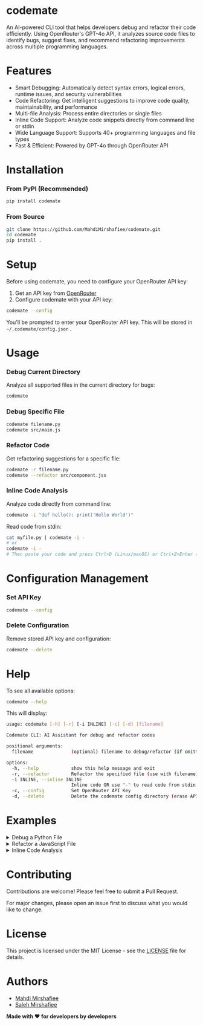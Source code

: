 # codemate
An AI-powered CLI tool that helps developers debug and refactor their code efficiently. Using OpenRouter's GPT-4o API, it analyzes source code files to identify bugs, suggest fixes, and recommend refactoring improvements across multiple programming languages.

# Features
- Smart Debugging: Automatically detect syntax errors, logical errors, runtime issues, and security vulnerabilities
- Code Refactoring: Get intelligent suggestions to improve code quality, maintainability, and performance
- Multi-file Analysis: Process entire directories or single files
- Inline Code Support: Analyze code snippets directly from command line or stdin
- Wide Language Support: Supports 40+ programming languages and file types
- Fast & Efficient: Powered by GPT-4o through OpenRouter API

# Installation
### From PyPI (Recommended)
```bash
pip install codemate
```
### From Source
```bash
git clone https://github.com/MahdiMirshafiee/codemate.git
cd codemate
pip install .
```

# Setup
Before using codemate, you need to configure your OpenRouter API key:
1. Get an API key from [OpenRouter](https://openrouter.ai/)
2. Configure codemate with your API key:
```bash
codemate --config
```
You'll be prompted to enter your OpenRouter API key. This will be stored in `~/.codemate/config.json` .

# Usage
### Debug Current Directory
Analyze all supported files in the current directory for bugs:
```bash
codemate
```
### Debug Specific File
```bash
codemate filename.py
codemate src/main.js
```
### Refactor Code
Get refactoring suggestions for a specific file:
```bash
codemate -r filename.py
codemate --refactor src/component.jsx
```
### Inline Code Analysis
Analyze code directly from command line:
```bash
codemate -i "def hello(): print('Hello World')"
```
Read code from stdin:
```bash
cat myfile.py | codemate -i -
# or
codemate -i -
# Then paste your code and press Ctrl+D (Linux/macOS) or Ctrl+Z+Enter (Windows)
```

# Configuration Management
### Set API Key
```bash
codemate --config
```
### Delete Configuration
Remove stored API key and configuration:
```bash
codemate --delete
```

# Help
To see all available options:
```bash
codemate --help
```
This will display:
```bash
usage: codemate [-h] [-r] [-i INLINE] [-c] [-d] [filename]

Codemate CLI: AI Assistant for debug and refactor codes

positional arguments:
  filename              (optional) filename to debug/refactor (if omitted, debug current dir)

options:
  -h, --help            show this help message and exit
  -r, --refactor        Refactor the specified file (use with filename)
  -i INLINE, --inline INLINE
                        Inline code OR use "-" to read code from stdin
  -c, --config          Set OpenRouter API Key
  -d, --delete          Delete the codemate config directory (erase API key)
```

# Examples
<details>
<summary>Debug a Python File</summary>

![Debug a Python File](https://github.com/MahdiMirshafiee/codemate/pics/debug.png)
</details>

<details>
<summary>Refactor a JavaScript File</summary>

![Refactor a JavaScript File](https://github.com/MahdiMirshafiee/codemate/pics/refactor.png)
</details>

<details>
<summary>Inline Code Analysis</summary>

![Inline Code Analysis](https://github.com/MahdiMirshafiee/codemate/pics/inline.png)
</details>

# Contributing
Contributions are welcome! Please feel free to submit a Pull Request.

For major changes, please open an issue first to discuss what you would like to change.

# License
This project is licensed under the MIT License - see the [LICENSE](./LICENSE) file for details.

# Authors
- [Mahdi Mirshafiee](https://github.com/MahdiMirshafiee)
- [Saleh Mirshafiee](https://github.com/SalehMirshafiee)

**Made with ❤️ for developers by developers**
